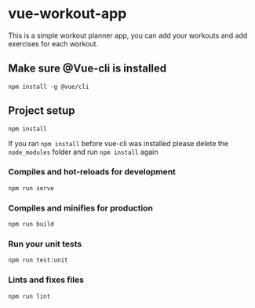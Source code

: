 # vue-workout-app

This is a simple workout planner app, you can add your workouts and add exercises for each workout.

## Make sure @Vue-cli is installed

```
npm install -g @vue/cli
```

## Project setup

```
npm install
```

If you ran ``npm install`` before vue-cli was installed please delete the ``node_modules`` folder and
run ``npm install`` again

### Compiles and hot-reloads for development

```
npm run serve
```

### Compiles and minifies for production

```
npm run build
```

### Run your unit tests

```
npm run test:unit
```

### Lints and fixes files

```
npm run lint
```

